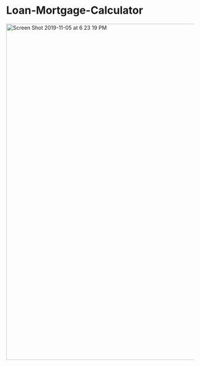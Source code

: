 # Loan-Mortgage-Calculator
<img width="901" alt="Screen Shot 2019-11-05 at 6 23 19 PM" src="https://user-images.githubusercontent.com/52087686/68257599-71a3a380-fff9-11e9-8aff-3c2f6157e348.png">
